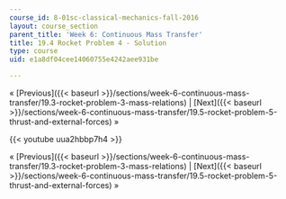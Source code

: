 ```yaml
---
course_id: 8-01sc-classical-mechanics-fall-2016
layout: course_section
parent_title: 'Week 6: Continuous Mass Transfer'
title: 19.4 Rocket Problem 4 - Solution
type: course
uid: e1a8df04cee14060755e4242aee931be

---
```


« [Previous]({{< baseurl >}}/sections/week-6-continuous-mass-transfer/19.3-rocket-problem-3-mass-relations) | [Next]({{< baseurl >}}/sections/week-6-continuous-mass-transfer/19.5-rocket-problem-5-thrust-and-external-forces) »

{{< youtube uua2hbbp7h4 >}}

« [Previous]({{< baseurl >}}/sections/week-6-continuous-mass-transfer/19.3-rocket-problem-3-mass-relations) | [Next]({{< baseurl >}}/sections/week-6-continuous-mass-transfer/19.5-rocket-problem-5-thrust-and-external-forces) »
